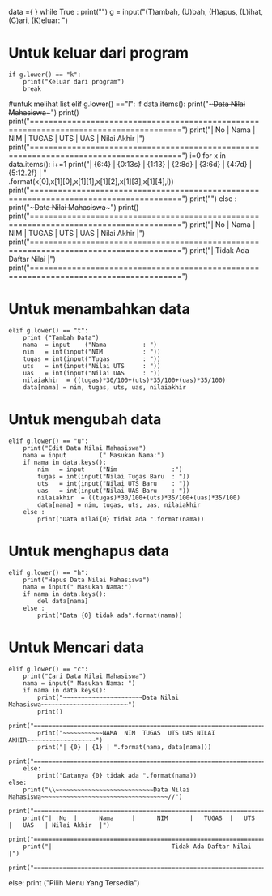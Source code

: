 data ={ }
while True :
    print("")
    g = input("(T)ambah, (U)bah, (H)apus, (L)ihat,(C)ari, (K)eluar: ")
# Untuk keluar dari program
    if g.lower() == "k":
        print("Keluar dari program")
        break
#untuk melihat list
    elif g.lower() =="l":
        if data.items():
            print("~~~~~~~~~~~~~~~~~~~~~~~~~Data Nilai Mahasiswa~~~~~~~~~~~~~~~~~~~~~~~~~")
            print()
            print("======================================================================================")
            print("|  No  |      Nama     |      NIM      |   TUGAS  |   UTS   |   UAS   | Nilai Akhir  |")
            print("======================================================================================")
            i=0
            for x in data.items():
                i+=1
                print("| {6:4} | {0:13s} | {1:13} | {2:8d} |  {3:6d} | {4:7d} | {5:12.2f} | "\
                      .format(x[0],x[1][0],x[1][1],x[1][2],x[1][3],x[1][4],i))
                print("======================================================================================")
                print("")
        else :
            print("~~~~~~~~~~~~~~~~~~~~~~~~~Data Nilai Mahasiswa~~~~~~~~~~~~~~~~~~~~~~~~~")
            print()
            print("======================================================================================")
            print("|  No  |      Nama     |      NIM      |   TUGAS  |   UTS   |   UAS   | Nilai Akhir  |")
            print("======================================================================================")
            print("|                                 Tidak Ada Daftar Nilai                             |")            
            print("======================================================================================")
# Untuk menambahkan data
    elif g.lower() == "t":
        print ("Tambah Data")
        nama  = input    ("Nama          : ")
        nim   = int(input("NIM           : "))
        tugas = int(input("Tugas         : "))
        uts   = int(input("Nilai UTS     : "))
        uas   = int(input("Nilai UAS     : "))
        nilaiakhir  = ((tugas)*30/100+(uts)*35/100+(uas)*35/100)
        data[nama] = nim, tugas, uts, uas, nilaiakhir
# Untuk mengubah data      
    elif g.lower() == "u":
        print("Edit Data Nilai Mahasiswa")
        nama = input         (" Masukan Nama:")
        if nama in data.keys():
            nim   = input    ("Nim               :")
            tugas = int(input("Nilai Tugas Baru  : "))
            uts   = int(input("Nilai UTS Baru    : "))
            uas   = int(input("Nilai UAS Baru    : "))
            nilaiakhir  = ((tugas)*30/100+(uts)*35/100+(uas)*35/100)
            data[nama] = nim, tugas, uts, uas, nilaiakhir
        else :
            print("Data nilai{0} tidak ada ".format(nama))
# Untuk menghapus data
    elif g.lower() == "h":
        print("Hapus Data Nilai Mahasiswa")
        nama = input(" Masukan Nama:")
        if nama in data.keys():
            del data[nama]
        else :
            print("Data {0} tidak ada".format(nama))  
# Untuk Mencari data
    elif g.lower() == "c":
        print("Cari Data Nilai Mahasiswa")
        nama = input(" Masukan Nama: ")
        if nama in data.keys():
            print("~~~~~~~~~~~~~~~~~~~~~~Data Nilai Mahasiswa~~~~~~~~~~~~~~~~~~~~~~~~")
            print()
            print("==================================================================")
            print("~~~~~~~~~~~NAMA  NIM  TUGAS  UTS UAS NILAI AKHIR~~~~~~~~~~~~~~~~~~~")
            print("| {0} | {1} | ".format(nama, data[nama]))
            print("==================================================================")
        else:
            print("Datanya {0} tidak ada ".format(nama))
    else:
        print("\\~~~~~~~~~~~~~~~~~~~~~~~~~~~Data Nilai Mahasiswa~~~~~~~~~~~~~~~~~~~~~~~~~~~~~~~~~~~//")
        print("======================================================================================")
        print("|  No  |      Nama     |      NIM      |   TUGAS  |   UTS   |   UAS   | Nilai Akhir  |")
        print("======================================================================================")
        print("|                                 Tidak Ada Daftar Nilai                             |")            
        print("======================================================================================")

else:
        print ("Pilih Menu Yang Tersedia")
        
        
        
